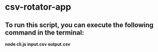 # csv-rotator-app

## To run this script, you can execute the following command in the terminal:
   **node cli.js input.csv output.csv**
